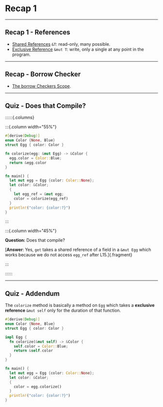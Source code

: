 # Recap 1

---

## Recap 1 - References

- [Shared References](#shared-references) `&T`: read-only, many possible.
- [Exclusive Reference](#exclusive-references) `&mut T`: write, only a single at
  any point in the program.

---

## Recap - Borrow Checker

- [The borrow Checkers Scope](#borrow-checkers-scope).

---

## Quiz - Does that Compile?

::::::{.columns}

:::{.column width="55%"}

```rust {line-numbers=}
#[derive(Debug)]
enum Color {None, Blue}
struct Egg { color: Color }

fn colorize(egg: &mut Egg) -> &Color {
  egg.color = Color::Blue;
  return &egg.color
}

fn main() {
  let mut egg = Egg {color: Color::None};
  let color: &Color;
  {
    let egg_ref = &mut egg;
    color = colorize(egg_ref)
  }
  println!("color: {color:?}")
}
```

:::

:::{.column width="45%"}

**Question:** Does that compile?

[**Answer**: Yes, `get` takes a shared reference of a field in a `&mut
Egg` which works because we do not access `egg_ref` after L15.]{.fragment}

:::

::::::

---

## Quiz - Addendum

The `colorize` method is basically a method on `Egg` which takes a **exclusive
reference** `&mut self` only for the duration of that function.

```rust {line-numbers=}
#[derive(Debug)]
enum Color {None, Blue}
struct Egg { color: Color }

impl Egg {
  fn colorize(&mut self) -> &Color {
    self.color = Color::Blue;
    return &self.color
  }
}

fn main() {
  let mut egg = Egg {color: Color::None};
  let color: &Color;
  {
    color = egg.colorize()
  }
  println!("color: {color:?}")
}
```
